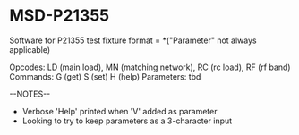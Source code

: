 # MSD-P21355
Software for P21355 test fixture
format = <Opcode> <Command> <Parameter>                       *("Parameter" not always applicable)     
  
Opcodes:  LD (main load), MN (matching network),  RC (rc load), RF (rf band)
Commands: G (get) S (set) H (help)
Parameters: tbd

--NOTES--
  - Verbose 'Help' printed when 'V' added as parameter
  - Looking to try to keep parameters as a 3-character input
